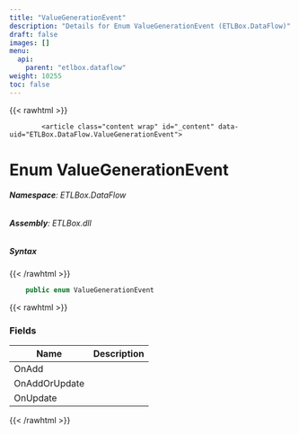 ```yaml
---
title: "ValueGenerationEvent"
description: "Details for Enum ValueGenerationEvent (ETLBox.DataFlow)"
draft: false
images: []
menu:
  api:
    parent: "etlbox.dataflow"
weight: 10255
toc: false
---
```


{{< rawhtml >}}

            <article class="content wrap" id="_content" data-uid="ETLBox.DataFlow.ValueGenerationEvent">
  <h1 id="ETLBox_DataFlow_ValueGenerationEvent" data-uid="ETLBox.DataFlow.ValueGenerationEvent" class="text-break">Enum ValueGenerationEvent
</h1>
  <div class="markdown level0 summary"></div>
  <div class="markdown level0 conceptual"></div>
<h6><strong>Namespace</strong>: ETLBox.DataFlow</h6>
  <h6><strong>Assembly</strong>: ETLBox.dll</h6>
  <h5 id="ETLBox_DataFlow_ValueGenerationEvent_syntax">Syntax</h5>
{{< /rawhtml >}}

```C#
    public enum ValueGenerationEvent
```

{{< rawhtml >}}
  <h3 id="fields">Fields
</h3>
  <table class="table table-bordered table-striped table-condensed">
    <thead>
      <tr>
        <th>Name</th>
        <th>Description</th>
      </tr>
    <thead>
    <tbody>
      <tr>
        <td id="ETLBox_DataFlow_ValueGenerationEvent_OnAdd">OnAdd</td>
        <td></td>
      </tr>
      <tr>
        <td id="ETLBox_DataFlow_ValueGenerationEvent_OnAddOrUpdate">OnAddOrUpdate</td>
        <td></td>
      </tr>
      <tr>
        <td id="ETLBox_DataFlow_ValueGenerationEvent_OnUpdate">OnUpdate</td>
        <td></td>
      </tr>
    </tbody>
  </thead></thead></table>

{{< /rawhtml >}}
